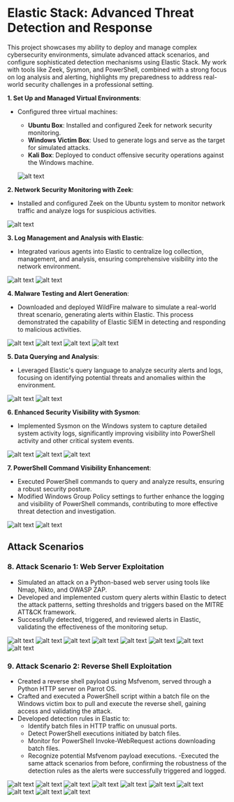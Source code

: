 # Elastic Stack: Advanced Threat Detection and Response

This project showcases my ability to deploy and manage complex cybersecurity environments, simulate advanced attack scenarios, and configure sophisticated detection mechanisms using Elastic Stack. My work with tools like Zeek, Sysmon, and PowerShell, combined with a strong focus on log analysis and alerting, highlights my preparedness to address real-world security challenges in a professional setting.


**1. Set Up and Managed Virtual Environments**:
  - Configured three virtual machines:
    - **Ubuntu Box**: Installed and configured Zeek for network security monitoring.
    - **Windows Victim Box**: Used to generate logs and serve as the target for simulated attacks.
    - **Kali Box**: Deployed to conduct offensive security operations against the Windows machine.

    ![alt text](<Images/1.VM Setup.png>)

**2. Network Security Monitoring with Zeek**:
  - Installed and configured Zeek on the Ubuntu system to monitor network traffic and analyze logs for suspicious activities.

  ![alt text](Images/2.Zeek-Setup.png)

**3. Log Management and Analysis with Elastic**:
  - Integrated various agents into Elastic to centralize log collection, management, and analysis, ensuring comprehensive visibility into the network environment.

  ![alt text](Images/4.Zeek-Logs-Query.png)
  ![alt text](Images/3.Zeek-Setup-Logs.png)

**4. Malware Testing and Alert Generation**:
  - Downloaded and deployed WildFire malware to simulate a real-world threat scenario, generating alerts within Elastic. This process demonstrated the capability of Elastic SIEM in detecting and responding to malicious activities.

  ![alt text](Images/5.Wildfire-Test-Malware.png)
  ![alt text](Images/6.1Elastic-Alerts-Wildfire-Malware.png)
  ![alt text](Images/6.2Elastic-Alerts-Wildfire-Malware-Query.png)
  ![alt text](Images/6.Elastic-Alerts-Wildfire-Malware-Details.png)

**5. Data Querying and Analysis**:
  - Leveraged Elastic's query language to analyze security alerts and logs, focusing on identifying potential threats and anomalies within the environment.

  ![alt text](Images/7.PowershellCommands.png)
  ![alt text](Images/7.1Query-Powershell-Commands.png)

**6. Enhanced Security Visibility with Sysmon**:
  - Implemented Sysmon on the Windows system to capture detailed system activity logs, significantly improving visibility into PowerShell activity and other critical system events.

  ![alt text](Images/8.Install-Configue-Sysmon.png)
  ![alt text](Images/8.1Sysmon-Elastic.png)
  ![alt text](Images/8.2Sysmon-Elastic-Query.png)

**7. PowerShell Command Visibility Enhancement**:
  - Executed PowerShell commands to query and analyze results, ensuring a robust security posture.
  - Modified Windows Group Policy settings to further enhance the logging and visibility of PowerShell commands, contributing to more effective threat detection and investigation.

  ![alt text](Images/9.Group-Policy-PowerShell.png)
  ![alt text](Images/9.1Command-Line-Visibility.png)

## Attack Scenarios

### 8. Attack Scenario 1: Web Server Exploitation
- Simulated an attack on a Python-based web server using tools like Nmap, Nikto, and OWASP ZAP.
- Developed and implemented custom query alerts within Elastic to detect the attack patterns, setting thresholds and triggers based on the MITRE ATT&CK framework.
- Successfully detected, triggered, and reviewed alerts in Elastic, validating the effectiveness of the monitoring setup.

![alt text](Images/10.Web-Server.png)
![alt text](Images/10.1Web-Server-Kali.png)
![alt text](Images/10.2Web-Server-Elastic.png)
![alt text](Images/11.Nikto-Scan.png)
![alt text](Images/11.Nmap-Scan.png)
![alt text](Images/11.OWASP-ZAP-Scan.png)
![alt text](Images/12.CustomQuerty.png)
![alt text](Images/12.4Alert-Triggered.png)

### 9. Attack Scenario 2: Reverse Shell Exploitation
- Created a reverse shell payload using Msfvenom, served through a Python HTTP server on Parrot OS.
- Crafted and executed a PowerShell script within a batch file on the Windows victim box to pull and execute the reverse shell, gaining access and validating the attack.
- Developed detection rules in Elastic to:
  - Identify batch files in HTTP traffic on unusual ports.
  - Detect PowerShell executions initiated by batch files.
  - Monitor for PowerShell Invoke-WebRequest actions downloading batch files.
  - Recognize potential Msfvenom payload executions.
-Executed the same attack scenarios from before, confirming the robustness of the detection rules as the alerts were successfully triggered and logged.

![alt text](Images/13.2BatShell.png)
![alt text](Images/13.1MSFVenom-Payload.png)
![alt text](Images/13.3Reverse-Shell.png)
![alt text](Images/13.4Elastic-Logs-Query.png)
![alt text](Images/14.0Alert-Bat-Files-HTTP.png)
![alt text](Images/14.1Alert-PowerShell-Execution-Bat.png)
![alt text](<Images/14.2PowerShell Invoke-WebRequest-Bat-Download.png>)
![alt text](Images/14.3Alert-MSFvenom.png)
![alt text](Images/15.1Alerts-Triggered.png)
![alt text](Images/15.2Alert-Triggered-Details.png)

